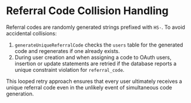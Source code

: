# Referral Code Collision Handling

Referral codes are randomly generated strings prefixed with `HS-`. To avoid
accidental collisions:

1. `generateUniqueReferralCode` checks the `users` table for the generated code
   and regenerates if one already exists.
2. During user creation and when assigning a code to OAuth users, insertion or
   update statements are retried if the database reports a unique constraint
   violation for `referral_code`.

This looped retry approach ensures that every user ultimately receives a unique
referral code even in the unlikely event of simultaneous code generation.

